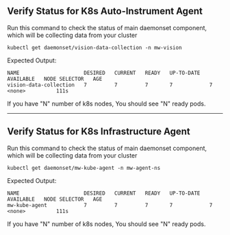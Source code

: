 ## Verify Status for K8s Auto-Instrument Agent

Run this command to check the status of main daemonset component, which will be collecting data from your cluster

```
kubectl get daemonset/vision-data-collection -n mw-vision
```

Expected Output:
```
NAME                     DESIRED   CURRENT   READY   UP-TO-DATE   AVAILABLE   NODE SELECTOR   AGE
vision-data-collection   7         7         7       7            7           <none>          111s
```

If you have "N" number of k8s nodes, You should see "N" ready pods.

---------------

## Verify Status for K8s Infrastructure Agent

Run this command to check the status of main daemonset component, which will be collecting data from your cluster

```
kubectl get daemonset/mw-kube-agent -n mw-agent-ns
```

Expected Output:
```
NAME                     DESIRED   CURRENT   READY   UP-TO-DATE   AVAILABLE   NODE SELECTOR   AGE
mw-kube-agent            7         7         7       7            7           <none>          111s
```

If you have "N" number of k8s nodes, You should see "N" ready pods.






